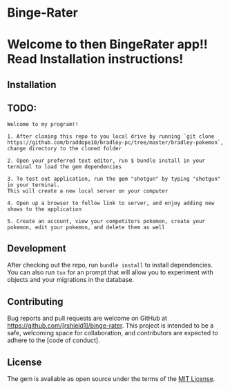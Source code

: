 # Binge-Rater

# Welcome to then BingeRater app!! Read Installation instructions!

## Installation

## TODO:
    Welcome to my program!! 

    1. After cloning this repo to you local drive by running `git clone https://github.com/braddope10/bradley-pc/tree/master/bradley-pokemon`, change directory to the cloned folder

    2. Open your preferred text editor, run $ bundle install in your terminal to load the gem dependencies

    3. To test out application, run the gem "shotgun" by typing "shotgun" in your terminal. 
    This will create a new local server on your computer
    
    4. Open up a browser to follow link to server, and enjoy adding new shows to the application

    5. Create an account, view your competitors pokemon, create your pokemon, edit your pokemon, and delete them as well

## Development

After checking out the repo, run `bundle install` to install dependencies. You can also run `tux` for an prompt that will allow you to experiment with objects and your migrations in the database.

## Contributing

Bug reports and pull requests are welcome on GitHub at https://github.com/[rshield1]/binge-rater. This project is intended to be a safe, welcoming space for collaboration, and contributors are expected to adhere to the [code of conduct].

## License

The gem is available as open source under the terms of the [MIT License](https://opensource.org/licenses/MIT).

